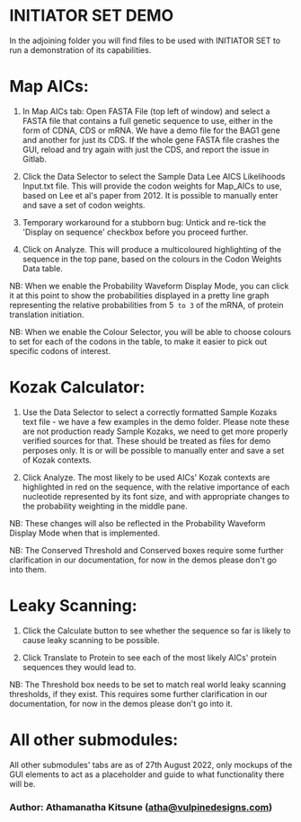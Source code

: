 # INITIATOR SET DEMO

In the adjoining folder you will find files to be used with INITIATOR SET to run a demonstration of its capabilities.

# Map AICs:

1. In Map AICs tab: Open FASTA File (top left of window) and select a FASTA file that contains a full genetic sequence to use, either in the form of CDNA, CDS or mRNA. We have a demo file for the BAG1 gene and another for just its CDS. If the whole gene FASTA file crashes the GUI, reload and try again with just the CDS, and report the issue in Gitlab.

2. Click the Data Selector to select the Sample Data Lee AICS Likelihoods Input.txt file. This will provide the codon weights for Map_AICs to use, based on Lee et al's paper from 2012. It is possible to manually enter and save a set of codon weights.

3. Temporary workaround for a stubborn bug: Untick and re-tick the 'Display on sequence' checkbox before you proceed further.

4. Click on Analyze. This will produce a multicoloured highlighting of the sequence in the top pane, based on the colours in the Codon Weights Data table.

NB: When we enable the Probability Waveform Display Mode, you can click it at this point to show the probabilities displayed in a pretty line graph representing the relative probabilities from 5` to 3` of the mRNA, of protein translation initiation.

NB: When we enable the Colour Selector, you will be able to choose colours to set for each of the codons in the table, to make it easier to pick out specific codons of interest.

# Kozak Calculator:

1. Use the Data Selector to select a correctly formatted Sample Kozaks text file - we have a few examples in the demo folder. Please note these are not production ready Sample Kozaks, we need to get more properly verified sources for that. These should be treated as files for demo perposes only. It is or will be possible to manually enter and save a set of Kozak contexts.

2. Click Analyze. The most likely to be used AICs' Kozak contexts are highlighted in red on the sequence, with the relative importance of each nucleotide represented by its font size, and with appropriate changes to the probability weighting in the middle pane.

NB: These changes will also be reflected in the Probability Waveform Display Mode when that is implemented.

NB: The Conserved Threshold and Conserved boxes require some further clarification in our documentation, for now in the demos please don't go into them.

# Leaky Scanning:

1. Click the Calculate button to see whether the sequence so far is likely to cause leaky scanning to be possible. 

2. Click Translate to Protein to see each of the most likely AICs' protein sequences they would lead to. 

NB: The Threshold box needs to be set to match real world leaky scanning thresholds, if they exist. This requires some further clarification in our documentation, for now in the demos please don't go into it.

# All other submodules:

All other submodules' tabs are as of 27th August 2022, only mockups of the GUI elements to act as a placeholder and guide to what functionality there will be.

### Author: Athamanatha Kitsune (atha@vulpinedesigns.com)
